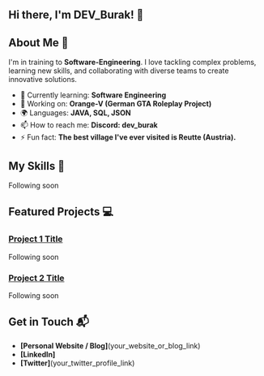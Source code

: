 <!---
Dev-Burak/Dev-Burak is a ✨ special ✨ repository because its `README.md` (this file) appears on your GitHub profile.
You can click the Preview link to take a look at your changes.
--->

## Hi there, I'm DEV_Burak! 👋



## About Me 🚀

I'm in training to **Software-Engineering**. I love tackling complex problems, learning new skills, and collaborating with diverse teams to create innovative solutions.

- 🌱 Currently learning: **Software Engineering**
- 🔭 Working on: **Orange-V (German GTA Roleplay Project)**
- 🌍 Languages: **JAVA, SQL, JSON**
- 📫 How to reach me: **Discord: dev_burak**
- ⚡ Fun fact: **The best village I've ever visited is Reutte (Austria).**

## My Skills 🧠
Following soon

## Featured Projects 💻

### [Project 1 Title](project_1_link)

Following soon

### [Project 2 Title](project_2_link)

Following soon

## Get in Touch 📬

- **[Personal Website / Blog]**(your_website_or_blog_link)
- **[LinkedIn]**
- **[Twitter]**(your_twitter_profile_link)

